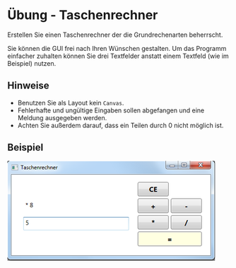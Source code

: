 # Übung - Taschenrechner

Erstellen Sie einen Taschenrechner der die Grundrechenarten beherrscht.

Sie können die GUI frei nach Ihren Wünschen gestalten. Um das Programm einfacher zuhalten können Sie drei Textfelder anstatt einem Textfeld (wie im Beispiel) nutzen.

## Hinweise

* Benutzen Sie als Layout kein `Canvas`.
* Fehlerhafte und ungültige Eingaben sollen abgefangen und eine Meldung ausgegeben werden.
* Achten Sie außerdem darauf, dass ein Teilen durch 0 nicht möglich ist.

## Beispiel

![Beispiel UI](Bild1.png)